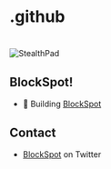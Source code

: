 # .github<h1 align="center">
  <img src="https://i.ibb.co/xHrkYwd/Fee-Sharing.png" alt="StealthPad" />
</h1>

## BlockSpot!

- 🦔 Building  [BlockSpot](https://blockspot.tech/) 

## Contact

- [BlockSpot](https://twitter.com/BlockSpotL22) on Twitter
